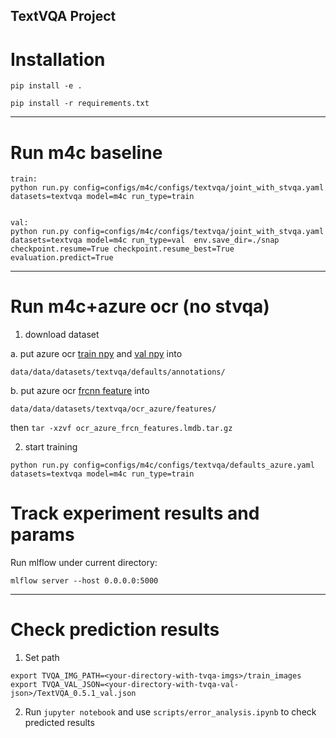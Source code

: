 ## TextVQA Project 


# Installation

```
pip install -e .

pip install -r requirements.txt
```

---

# Run m4c baseline

```
train:
python run.py config=configs/m4c/configs/textvqa/joint_with_stvqa.yaml datasets=textvqa model=m4c run_type=train


val:
python run.py config=configs/m4c/configs/textvqa/joint_with_stvqa.yaml datasets=textvqa model=m4c run_type=val  env.save_dir=./snap checkpoint.resume=True checkpoint.resume_best=True evaluation.predict=True
```


---

# Run m4c+azure ocr (no stvqa)

1. download dataset

a. put azure ocr [train npy](https://vincent-research.s3.amazonaws.com/2021-rel-aug-textvqa/data/data/datasets/textvqa/defaults/annotations/imdb_train_ocr_azure.npy) and [val npy](https://vincent-research.s3.amazonaws.com/2021-rel-aug-textvqa/data/data/datasets/textvqa/defaults/annotations/imdb_val_ocr_azure.npy) into 

```
data/data/datasets/textvqa/defaults/annotations/
```

b. put azure ocr [frcnn feature](https://vincent-research.s3.amazonaws.com/2021-rel-aug-textvqa/data/data/datasets/textvqa/ocr_azure/features/ocr_azure_frcn_features.lmdb.tar.gz) into 

```
data/data/datasets/textvqa/ocr_azure/features/
```

then `tar -xzvf ocr_azure_frcn_features.lmdb.tar.gz` 


2. start training

```
python run.py config=configs/m4c/configs/textvqa/defaults_azure.yaml datasets=textvqa model=m4c run_type=train

```

# Track experiment results and params
Run mlflow under current directory:
```
mlflow server --host 0.0.0.0:5000
```


---

# Check prediction results
1. Set path
```
export TVQA_IMG_PATH=<your-directory-with-tvqa-imgs>/train_images
export TVQA_VAL_JSON=<your-directory-with-tvqa-val-json>/TextVQA_0.5.1_val.json

```

2. Run `jupyter notebook` and use `scripts/error_analysis.ipynb` to check predicted results

